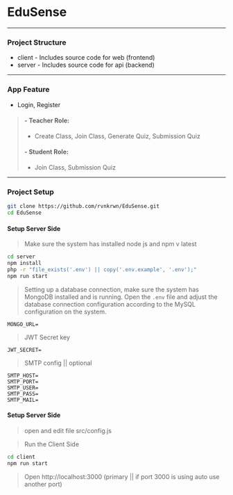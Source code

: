 # EduSense
<hr/>

### Project Structure
- client \- Includes source code for web (frontend)
- server \- Includes source code for api (backend)
<hr/>

### App Feature
- Login, Register
> #### - Teacher Role:
> - Create Class, Join Class, Generate Quiz, Submission Quiz
> #### - Student Role:
> - Join Class, Submission Quiz

<hr/>

### Project Setup
```bash
git clone https://github.com/rvnkrwn/EduSense.git
cd EduSense
```

#### Setup Server Side
> Make sure the system has installed node js and npm v latest
```bash
cd server
npm install
php -r "file_exists('.env') || copy('.env.example', '.env');"
npm run start
```
> Setting up a database connection, make sure the system has MongoDB installed and is running. Open the `.env` file and adjust the database connection configuration according to the MySQL configuration on the system.
```env
MONGO_URL=
```
> JWT Secret key
```env
JWT_SECRET=
```
> SMTP config || optional
```env
SMTP_HOST=
SMTP_PORT=
SMTP_USER=
SMTP_PASS=
SMTP_MAIL=
```
#### Setup Server Side
> open and edit file src/config.js

> Run the Client Side
```bash
cd client
npm run start
```
> Open http://localhost:3000 (primary || if port 3000 is using auto use another port)